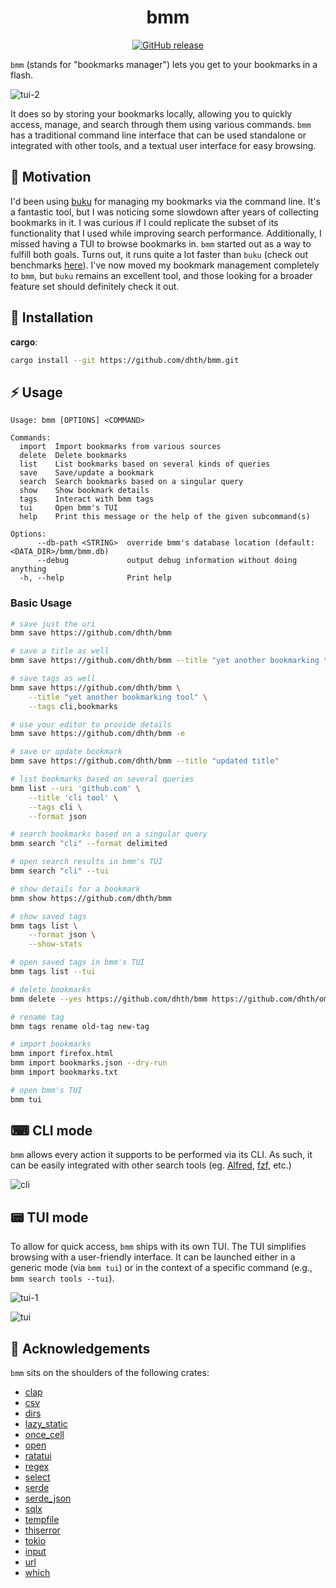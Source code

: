 <p align="center">
  <h1 align="center">bmm</h1>
  <p align="center">
    <a href="https://github.com/dhth/bmm/actions/workflows/build.yml"><img alt="GitHub release" src="https://img.shields.io/github/actions/workflow/status/dhth/bmm/build.yml?style=flat-square"></a>
  </p>
</p>

`bmm` (stands for "bookmarks manager") lets you get to your bookmarks in a
flash.

![tui-2](https://github.com/user-attachments/assets/a3dc5fb7-d258-461e-86b5-f2498dfbd4dc)

It does so by storing your bookmarks locally, allowing you to quickly access,
manage, and search through them using various commands. `bmm` has a traditional
command line interface that can be used standalone or integrated with other
tools, and a textual user interface for easy browsing.

🤔 Motivation
---

I'd been using [buku](https://github.com/jarun/buku) for managing my bookmarks
via the command line. It's a fantastic tool, but I was noticing some slowdown
after years of collecting bookmarks in it. I was curious if I could replicate
the subset of its functionality that I used while improving search performance.
Additionally, I missed having a TUI to browse bookmarks in. `bmm` started out as
a way to fulfill both goals. Turns out, it runs quite a lot faster than `buku`
(check out benchmarks
[here](https://github.com/dhth/bmm/actions/workflows/bench.yml)). I've now moved
my bookmark management completely to `bmm`, but `buku` remains an excellent
tool, and those looking for a broader feature set should definitely check it
out.

💾 Installation
---

**cargo**:

```sh
cargo install --git https://github.com/dhth/bmm.git
```

⚡️ Usage
---

```text
Usage: bmm [OPTIONS] <COMMAND>

Commands:
  import  Import bookmarks from various sources
  delete  Delete bookmarks
  list    List bookmarks based on several kinds of queries
  save    Save/update a bookmark
  search  Search bookmarks based on a singular query
  show    Show bookmark details
  tags    Interact with bmm tags
  tui     Open bmm's TUI
  help    Print this message or the help of the given subcommand(s)

Options:
      --db-path <STRING>  override bmm's database location (default: <DATA_DIR>/bmm/bmm.db)
      --debug             output debug information without doing anything
  -h, --help              Print help
```

### Basic Usage

```bash
# save just the uri
bmm save https://github.com/dhth/bmm

# save a title as well
bmm save https://github.com/dhth/bmm --title "yet another bookmarking tool"

# save tags as well
bmm save https://github.com/dhth/bmm \
    --title "yet another bookmarking tool" \
    --tags cli,bookmarks

# use your editor to provide details
bmm save https://github.com/dhth/bmm -e

# save or update bookmark
bmm save https://github.com/dhth/bmm --title "updated title"

# list bookmarks based on several queries
bmm list --uri 'github.com' \
    --title 'cli tool' \
    --tags cli \
    --format json

# search bookmarks based on a singular query
bmm search "cli" --format delimited

# open search results in bmm's TUI
bmm search "cli" --tui

# show details for a bookmark
bmm show https://github.com/dhth/bmm

# show saved tags
bmm tags list \
    --format json \
    --show-stats

# open saved tags in bmm's TUI
bmm tags list --tui

# delete bookmarks
bmm delete --yes https://github.com/dhth/bmm https://github.com/dhth/omm

# rename tag
bmm tags rename old-tag new-tag

# import bookmarks
bmm import firefox.html
bmm import bookmarks.json --dry-run
bmm import bookmarks.txt

# open bmm's TUI
bmm tui
```

⌨ CLI mode
---

`bmm` allows every action it supports to be performed via its CLI. As such, it
can be easily integrated with other search tools (eg.
[Alfred](https://www.alfredapp.com/), [fzf](https://github.com/junegunn/fzf),
etc.)

![cli](https://github.com/user-attachments/assets/f8493e7c-8286-4fa4-8d49-6f34b5c5044b)

📟 TUI mode
---

To allow for quick access, `bmm` ships with its own TUI. The TUI simplifies
browsing with a user-friendly interface. It can be launched either in a generic
mode (via `bmm tui`) or in the context of a specific command (e.g., `bmm search
tools --tui`).

![tui-1](https://github.com/user-attachments/assets/f9f16763-ef1a-4538-bc7f-4eeb9a7f2a11)

![tui](https://github.com/user-attachments/assets/6ca63039-8872-4520-93da-1576cc0cf8ec)

🙏 Acknowledgements
---

`bmm` sits on the shoulders of the following crates:

- [clap](https://crates.io/crates/clap)
- [csv](https://crates.io/crates/csv)
- [dirs](https://crates.io/crates/dirs)
- [lazy_static](https://crates.io/crates/lazy_static)
- [once_cell](https://crates.io/crates/once_cell)
- [open](https://crates.io/crates/open)
- [ratatui](https://crates.io/crates/ratatui)
- [regex](https://crates.io/crates/regex)
- [select](https://crates.io/crates/select)
- [serde](https://crates.io/crates/serde)
- [serde_json](https://crates.io/crates/serde_json)
- [sqlx](https://crates.io/crates/sqlx)
- [tempfile](https://crates.io/crates/tempfile)
- [thiserror](https://crates.io/crates/thiserror)
- [tokio](https://crates.io/crates/tokio)
- [input](https://crates.io/crates/tui-input)
- [url](https://crates.io/crates/url)
- [which](https://crates.io/crates/which)
